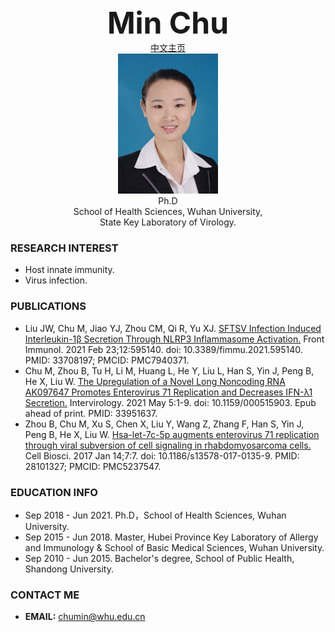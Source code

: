 <center><b><font size=50>Min Chu</font></b></center>
<center><a href="./index-cn.html">中文主页</a></center> 
<div align=center><img src="./meme.png" style="width:160px;height:224px" ></div>

<center>Ph.D</center>
<center> School of Health Sciences, Wuhan University,</center>
<center>State Key Laboratory of Virology.</center>      

### RESEARCH INTEREST     
- Host innate immunity.
- Virus infection. 

### PUBLICATIONS
- Liu JW, Chu M, Jiao YJ, Zhou CM, Qi R, Yu XJ. [SFTSV Infection Induced Interleukin-1β Secretion Through NLRP3 Inflammasome Activation.](https://www.frontiersin.org/articles/10.3389/fimmu.2021.595140/full) Front Immunol. 2021 Feb 23;12:595140. doi: 10.3389/fimmu.2021.595140. PMID: 33708197; PMCID: PMC7940371.
- Chu M, Zhou B, Tu H, Li M, Huang L, He Y, Liu L, Han S, Yin J, Peng B, He X, Liu W. [The Upregulation of a Novel Long Noncoding RNA AK097647 Promotes Enterovirus 71 Replication and Decreases IFN-λ1 Secretion.](https://www.karger.com/Article/FullText/515903) Intervirology. 2021 May 5:1-9. doi: 10.1159/000515903. Epub ahead of print. PMID: 33951637.
- Zhou B, Chu M, Xu S, Chen X, Liu Y, Wang Z, Zhang F, Han S, Yin J, Peng B, He X, Liu W. [Hsa-let-7c-5p augments enterovirus 71 replication through viral subversion of cell signaling in rhabdomyosarcoma cells.](https://cellandbioscience.biomedcentral.com/articles/10.1186/s13578-017-0135-9) Cell Biosci. 2017 Jan 14;7:7. doi: 10.1186/s13578-017-0135-9. PMID: 28101327; PMCID: PMC5237547.

### EDUCATION INFO
- Sep 2018 - Jun 2021. Ph.D，School of Health Sciences, Wuhan University.
- Sep 2015 - Jun 2018. Master, Hubei Province Key Laboratory of Allergy and Immunology & School of Basic Medical Sciences, Wuhan University.
- Sep 2010 - Jun 2015. Bachelor's degree, School of Public Health, Shandong University.


### CONTACT ME
<!--- <b>ADDRESS:</b> School of Health Sciences, Wuhan University, Wuhan 430071, China-->
- <b>EMAIL:</b> chumin@whu.edu.cn
